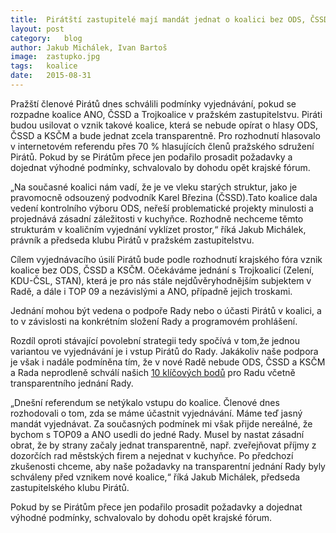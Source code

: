 ```yaml
---
title:	Pirátští zastupitelé mají mandát jednat o koalici bez ODS, ČSSD a KSČM. Podmínkou je otevřít kuchyňku.
layout:	post
category:	blog
author:	Jakub Michálek, Ivan Bartoš
image:	zastupko.jpg
tags:	koalice
date:	2015-08-31
---
```


Pražští členové Pirátů dnes schválili podmínky vyjednávání, pokud se rozpadne koalice ANO, ČSSD a Trojkoalice v pražském zastupitelstvu. Piráti budou usilovat o vznik takové koalice, která se nebude opírat o hlasy ODS, ČSSD a KSČM a bude jednat zcela transparentně. Pro rozhodnutí hlasovalo v internetovém referendu přes 70 % hlasujících členů pražského sdružení Pirátů. Pokud by se Pirátům přece jen podařilo prosadit požadavky a dojednat výhodné podmínky, schvalovalo by dohodu opět krajské fórum.

„Na současné koalici nám vadí, že je ve vleku starých struktur, jako je pravomocně odsouzený podvodník Karel Březina (ČSSD).Tato koalice dala vedení kontrolního výboru ODS, neřeší problematické projekty minulosti a projednává zásadní záležitosti v kuchyňce. Rozhodně nechceme těmto strukturám v koaličním vyjednání vyklízet prostor,“ říká Jakub Michálek, právník a předseda klubu Pirátů v pražském zastupitelstvu.

Cílem vyjednávacího úsilí Pirátů bude podle rozhodnutí krajského fóra vznik koalice bez ODS, ČSSD a KSČM. Očekáváme jednání s Trojkoalicí (Zelení, KDU-ČSL, STAN), která je pro nás stále nejdůvěryhodnějším subjektem v Radě, a dále i TOP 09 a nezávislými a ANO, případně jejich troskami.

Jednání mohou být vedena o podpoře Rady nebo o účasti Pirátů v koalici, a to v závislosti na konkrétním složení Rady a programovém prohlášení.

Rozdíl oproti stávající povolební strategii tedy spočívá v tom,že jednou variantou ve vyjednávání je i vstup Pirátů do Rady. Jakákoliv naše podpora je však i nadále podmíněna tím, že v nové Radě nebude ODS, ČSSD a KSČM a Rada neprodleně schválí našich [10 klíčových bodů](http://praha.pirati.cz/10-klicovych-bodu.html) pro Radu včetně transparentního jednání Rady.

„Dnešní referendum se netýkalo vstupu do koalice. Členové dnes rozhodovali o tom, zda se máme účastnit vyjednávání. Máme teď jasný mandát vyjednávat. Za současných podmínek mi však přijde nereálné, že bychom s TOP09 a ANO usedli do jedné Rady. Musel by nastat zásadní obrat, že by strany začaly jednat transparentně, např. zveřejňovat příjmy z dozorčích rad městských firem a nejednat v kuchyňce. Po předchozí zkušenosti chceme, aby naše požadavky na transparentní jednání Rady byly schváleny před vznikem nové koalice,“ říká Jakub Michálek, předseda zastupitelského klubu Pirátů.

Pokud by se Pirátům přece jen podařilo prosadit požadavky a dojednat výhodné podmínky, schvalovalo by dohodu opět krajské fórum.


